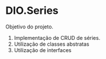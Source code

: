 # DIO.Series

Objetivo do projeto.

1. Implementação de CRUD de séries.
2. Utilização de classes abstratas
3. Utilização de interfaces
